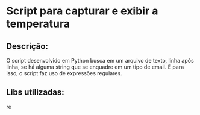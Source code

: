 # Script para capturar e exibir a temperatura

## Descrição:
O script desenvolvido em Python busca em um arquivo de texto, linha após linha, se há alguma string que se enquadre em um tipo de email. E para isso, o script faz uso de expressões regulares.

## Libs utilizadas:
re